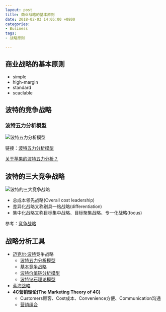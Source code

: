 ```yaml
---
layout: post
title: 商业战略的基本原则
date: 2018-02-03 14:05:00 +0800
categories:
- Business
tags:
- 战略原则

---
```




## 商业战略的基本原则

- simple
- high-margin
- standard
- scaclable


## 波特的竞争战略

### 波特五力分析模型


![波特五力分析模型](http://wiki.mbalib.com/w/images/4/48/%E6%B3%A2%E7%89%B9%E4%BA%94%E5%8A%9B%E5%88%86%E6%9E%90%E6%A8%A1%E5%9E%8B1.gif)

链接：[波特五力分析模型](http://wiki.mbalib.com/wiki/%E6%B3%A2%E7%89%B9%E4%BA%94%E5%8A%9B%E5%88%86%E6%9E%90%E6%A8%A1%E5%9E%8B)


[关于苹果的波特五力分析？](https://www.zhihu.com/question/30096005)

## 波特的三大竞争战略

![ 波特的三大竞争战略](http://wiki.mbalib.com/w/images/6/62/%E8%BF%88%E5%85%8B%E5%B0%94%C2%B7%E6%B3%A2%E7%89%B9%2C%E7%AB%9E%E4%BA%89%E6%88%98%E7%95%A5.jpg)

- 总成本领先战略(Overall cost leadership)
- 差异化战略又称别具一格战略(differentiation)
- 集中化战略又称目标集中战略、目标聚集战略、专一化战略(focus)

参考：[竞争战略](http://wiki.mbalib.com/wiki/%E7%AB%9E%E4%BA%89%E6%88%98%E7%95%A5)


## 战略分析工具

- [迈克尔·波特](http://wiki.mbalib.com/wiki/%E8%BF%88%E5%85%8B%E5%B0%94%C2%B7%E6%B3%A2%E7%89%B9)竞争战略
	- [波特五力分析模型](http://wiki.mbalib.com/wiki/%E6%B3%A2%E7%89%B9%E4%BA%94%E5%8A%9B%E5%88%86%E6%9E%90%E6%A8%A1%E5%9E%8B)
	- [基本竞争战略](http://wiki.mbalib.com/wiki/%E6%B3%A2%E7%89%B9%E4%B8%89%E5%A4%A7%E4%B8%80%E8%88%AC%E6%80%A7%E6%88%98%E7%95%A5)
	- [波特价值链分析模型](http://wiki.mbalib.com/wiki/%E6%B3%A2%E7%89%B9%E4%BB%B7%E5%80%BC%E9%93%BE%E5%88%86%E6%9E%90%E6%A8%A1%E5%9E%8B)
	- [波特钻石理论模型](http://wiki.mbalib.com/wiki/%E6%B3%A2%E7%89%B9%E9%92%BB%E7%9F%B3%E7%90%86%E8%AE%BA%E6%A8%A1%E5%9E%8B)
- [蓝海战略](http://robinchen.me/reading/business/2016/08/27/book-Blue-Ocean-Strategy.html)
- **4C营销理论(The Marketing Theory of 4C)**
	- Customers顾客、Cost成本、Convenience方便、Communication沟通
	- [营销组合](https://zh.wikipedia.org/wiki/营销组合)

